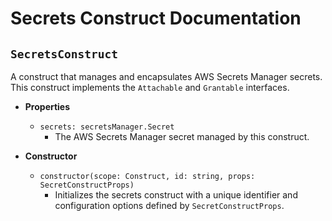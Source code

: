 # Secrets Construct Documentation

## `SecretsConstruct`

A construct that manages and encapsulates AWS Secrets Manager secrets. This construct implements the `Attachable` and `Grantable` interfaces.

- **Properties**
    - `secrets: secretsManager.Secret`
        - The AWS Secrets Manager secret managed by this construct.

- **Constructor**
    - `constructor(scope: Construct, id: string, props: SecretConstructProps)`
        - Initializes the secrets construct with a unique identifier and configuration options defined by `SecretConstructProps`.
